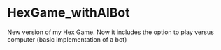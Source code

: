 # HexGame_withAIBot
New version of my Hex Game. Now it includes the option to play versus computer (basic implementation of a bot)
